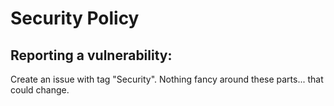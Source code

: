 # Security Policy

## Reporting a vulnerability:

Create an issue with tag "Security". Nothing fancy around these parts... that could change.
